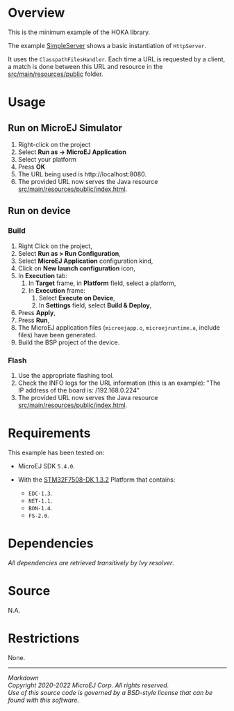 # Overview

This is the minimum example of the HOKA library.

The example [SimpleServer](src/main/java/com/microej/example/hoka/SimpleServer.java) shows a basic instantiation of `HttpServer`.

It uses the `ClasspathFilesHandler`. Each time a URL is requested by a client, a match is done between this URL and resource in the [src/main/resources/public](src/main/resources/public) folder.

# Usage

## Run on MicroEJ Simulator

1. Right-click on the project
2. Select **Run as -> MicroEJ Application**
3. Select your platform 
4. Press **OK**
5. The URL being used is http://localhost:8080.
6. The provided URL now serves the Java resource [src/main/resources/public/index.html](src/main/resources/public/index.html).

## Run on device

### Build

1. Right Click on the project,
2. Select **Run as > Run Configuration**,
3. Select **MicroEJ Application** configuration kind,
4. Click on **New launch configuration** icon,
5. In **Execution** tab:
	1. In **Target** frame, in **Platform** field, select a platform,
	2. In **Execution** frame:
		1. Select **Execute on Device**,
		2. In **Settings** field, select **Build & Deploy**,
6. Press **Apply**,
7. Press **Run**,
8. The MicroEJ application files (`microejapp.o`, `microejruntime.a`, include files) have been generated.
9. Build the BSP project of the device.

### Flash

1. Use the appropriate flashing tool.
2. Check the INFO logs for the URL information (this is an example): "The IP address of the board is: /192.168.0.224"
3. The provided URL now serves the Java resource [src/main/resources/public/index.html](src/main/resources/public/index.html).


# Requirements

This example has been tested on:

* MicroEJ SDK `5.4.0`.
* With the [STM32F7508-DK 1.3.2](https://github.com/MicroEJ/Platform-STMicroelectronics-STM32F7508-DK/tree/1.3.2) Platform that contains:

	* `EDC-1.3`.
	* `NET-1.1`.
	* `BON-1.4`.
	* `FS-2.0`.	

# Dependencies

*All dependencies are retrieved transitively by Ivy resolver*.

# Source

N.A.

# Restrictions

None.

---  
_Markdown_   
_Copyright 2020-2022 MicroEJ Corp. All rights reserved._   
_Use of this source code is governed by a BSD-style license that can be found with this software._   
